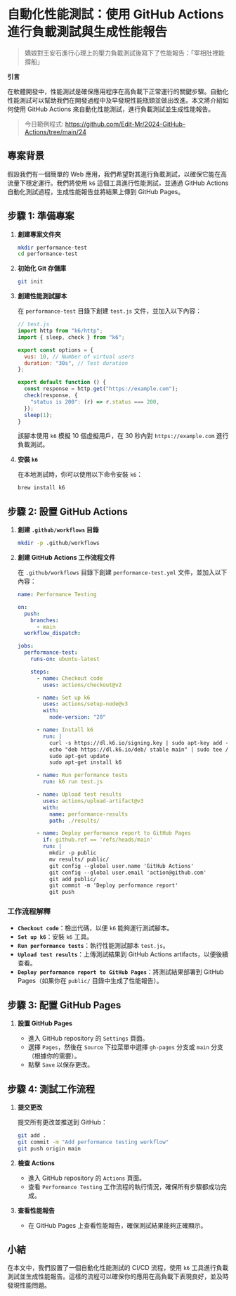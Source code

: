 # 自動化性能測試：使用 GitHub Actions 進行負載測試與生成性能報告

> 嬌娘對王安石進行心理上的壓力負載測試後寫下了性能報告：「宰相肚裡能撐船」

**引言**

在軟體開發中，性能測試是確保應用程序在高負載下正常運行的關鍵步驟。自動化性能測試可以幫助我們在開發過程中及早發現性能瓶頸並做出改進。本文將介紹如何使用 GitHub Actions 來自動化性能測試，進行負載測試並生成性能報告。

> 今日範例程式: <https://github.com/Edit-Mr/2024-GitHub-Actions/tree/main/24>

## 專案背景

假設我們有一個簡單的 Web 應用，我們希望對其進行負載測試，以確保它能在高流量下穩定運行。我們將使用 `k6` 這個工具進行性能測試，並通過 GitHub Actions 自動化測試過程，生成性能報告並將結果上傳到 GitHub Pages。

## 步驟 1: 準備專案

1. **創建專案文件夾**

   ```bash
   mkdir performance-test
   cd performance-test
   ```

2. **初始化 Git 存儲庫**

   ```bash
   git init
   ```

3. **創建性能測試腳本**

   在 `performance-test` 目錄下創建 `test.js` 文件，並加入以下內容：

   ```javascript
   // test.js
   import http from "k6/http";
   import { sleep, check } from "k6";

   export const options = {
     vus: 10, // Number of virtual users
     duration: "30s", // Test duration
   };

   export default function () {
     const response = http.get("https://example.com");
     check(response, {
       "status is 200": (r) => r.status === 200,
     });
     sleep(1);
   }
   ```

   該腳本使用 `k6` 模擬 10 個虛擬用戶，在 30 秒內對 `https://example.com` 進行負載測試。

4. **安裝 `k6`**

   在本地測試時，你可以使用以下命令安裝 `k6`：

   ```bash
   brew install k6
   ```

## 步驟 2: 設置 GitHub Actions

1. **創建 `.github/workflows` 目錄**

   ```bash
   mkdir -p .github/workflows
   ```

2. **創建 GitHub Actions 工作流程文件**

   在 `.github/workflows` 目錄下創建 `performance-test.yml` 文件，並加入以下內容：

   ```yaml
   name: Performance Testing

   on:
     push:
       branches:
         - main
     workflow_dispatch:

   jobs:
     performance-test:
       runs-on: ubuntu-latest

       steps:
         - name: Checkout code
           uses: actions/checkout@v2

         - name: Set up k6
           uses: actions/setup-node@v3
           with:
             node-version: "20"

         - name: Install k6
           run: |
             curl -s https://dl.k6.io/signing.key | sudo apt-key add -
             echo "deb https://dl.k6.io/deb/ stable main" | sudo tee /etc/apt/sources.list.d/k6.list
             sudo apt-get update
             sudo apt-get install k6

         - name: Run performance tests
           run: k6 run test.js

         - name: Upload test results
           uses: actions/upload-artifact@v3
           with:
             name: performance-results
             path: ./results/

         - name: Deploy performance report to GitHub Pages
           if: github.ref == 'refs/heads/main'
           run: |
             mkdir -p public
             mv results/ public/
             git config --global user.name 'GitHub Actions'
             git config --global user.email 'action@github.com'
             git add public/
             git commit -m 'Deploy performance report'
             git push
   ```

### **工作流程解釋**

- **`Checkout code`**：檢出代碼，以便 `k6` 能夠運行測試腳本。
- **`Set up k6`**：安裝 `k6` 工具。
- **`Run performance tests`**：執行性能測試腳本 `test.js`。
- **`Upload test results`**：上傳測試結果到 GitHub Actions artifacts，以便後續查看。
- **`Deploy performance report to GitHub Pages`**：將測試結果部署到 GitHub Pages（如果你在 `public/` 目錄中生成了性能報告）。

## 步驟 3: 配置 GitHub Pages

1. **設置 GitHub Pages**

   - 進入 GitHub repository 的 `Settings` 頁面。
   - 選擇 `Pages`，然後在 `Source` 下拉菜單中選擇 `gh-pages` 分支或 `main` 分支（根據你的需要）。
   - 點擊 `Save` 以保存更改。

## 步驟 4: 測試工作流程

1. **提交更改**

   提交所有更改並推送到 GitHub：

   ```bash
   git add .
   git commit -m "Add performance testing workflow"
   git push origin main
   ```

2. **檢查 Actions**

   - 進入 GitHub repository 的 `Actions` 頁面。
   - 查看 `Performance Testing` 工作流程的執行情況，確保所有步驟都成功完成。

3. **查看性能報告**

   - 在 GitHub Pages 上查看性能報告，確保測試結果能夠正確顯示。

## 小結

在本文中，我們設置了一個自動化性能測試的 CI/CD 流程，使用 `k6` 工具進行負載測試並生成性能報告。這樣的流程可以確保你的應用在高負載下表現良好，並及時發現性能問題。
